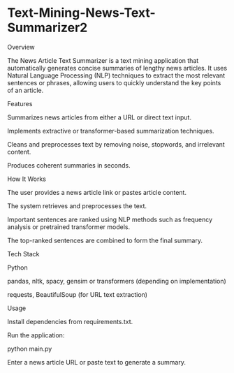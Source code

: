 # Text-Mining-News-Text-Summarizer2
Overview

The News Article Text Summarizer is a text mining application that automatically generates concise summaries of lengthy news articles. It uses Natural Language Processing (NLP) techniques to extract the most relevant sentences or phrases, allowing users to quickly understand the key points of an article.

Features

Summarizes news articles from either a URL or direct text input.

Implements extractive or transformer-based summarization techniques.

Cleans and preprocesses text by removing noise, stopwords, and irrelevant content.

Produces coherent summaries in seconds.

How It Works

The user provides a news article link or pastes article content.

The system retrieves and preprocesses the text.

Important sentences are ranked using NLP methods such as frequency analysis or pretrained transformer models.

The top-ranked sentences are combined to form the final summary.

Tech Stack

Python

pandas, nltk, spacy, gensim or transformers (depending on implementation)

requests, BeautifulSoup (for URL text extraction)

Usage

Install dependencies from requirements.txt.

Run the application:

python main.py


Enter a news article URL or paste text to generate a summary.

